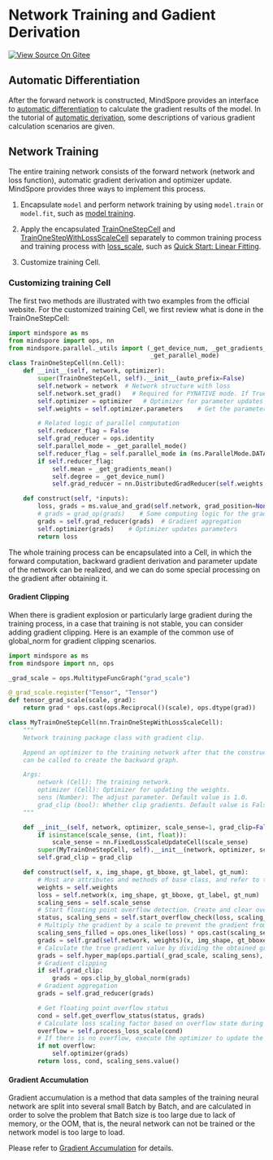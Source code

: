 # Network Training and Gadient Derivation

[![View Source On Gitee](https://mindspore-website.obs.cn-north-4.myhuaweicloud.com/website-images/r1.9/resource/_static/logo_source_en.png)](https://gitee.com/mindspore/docs/blob/r1.9/docs/mindspore/source_en/migration_guide/model_development/training_and_gradient.md)

## Automatic Differentiation

After the forward network is constructed, MindSpore provides an interface to [automatic differentiation](https://mindspore.cn/tutorials/en/r1.9/beginner/autograd.html) to calculate the gradient results of the model.
In the tutorial of [automatic derivation](https://mindspore.cn/tutorials/en/r1.9/advanced/derivation.html), some descriptions of various gradient calculation scenarios are given.

## Network Training

The entire training network consists of the forward network (network and loss function), automatic gradient derivation and optimizer update. MindSpore provides three ways to implement this process.

1. Encapsulate `model` and perform network training by using `model.train` or `model.fit`, such as [model training](https://mindspore.cn/tutorials/en/r1.9/beginner/train.html).

2. Apply the encapsulated [TrainOneStepCell](https://www.mindspore.cn/docs/en/r1.9/api_python/nn/mindspore.nn.TrainOneStepCell.html) and [TrainOneStepWithLossScaleCell](https://www.mindspore.cn/docs/en/r1.9/api_python/nn/mindspore.nn.TrainOneStepWithLossScaleCell.html) separately to common training process and training process with [loss_scale](https://www.mindspore.cn/tutorials/experts/en/r1.9/others/mixed_precision.html), such as [Quick Start: Linear Fitting](https://mindspore.cn/tutorials/en/r1.9/beginner/quick_start.html).

3. Customize training Cell.

### Customizing training Cell

The first two methods are illustrated with two examples from the official website. For the customized training Cell, we first review what is done in the TrainOneStepCell:

```python
import mindspore as ms
from mindspore import ops, nn
from mindspore.parallel._utils import (_get_device_num, _get_gradients_mean,
                                       _get_parallel_mode)
class TrainOneStepCell(nn.Cell):
    def __init__(self, network, optimizer):
        super(TrainOneStepCell, self).__init__(auto_prefix=False)
        self.network = network  # Network structure with loss
        self.network.set_grad()   # Required for PYNATIVE mode. If True, the inverse network requiring the computation of gradients will be generated when the forward network is executed.
        self.optimizer = optimizer   # Optimizer for parameter updates
        self.weights = self.optimizer.parameters    # Get the parameters of the optimizer

        # Related logic of parallel computation
        self.reducer_flag = False
        self.grad_reducer = ops.identity
        self.parallel_mode = _get_parallel_mode()
        self.reducer_flag = self.parallel_mode in (ms.ParallelMode.DATA_PARALLEL, ms.ParallelMode.HYBRID_PARALLEL)
        if self.reducer_flag:
            self.mean = _get_gradients_mean()
            self.degree = _get_device_num()
            self.grad_reducer = nn.DistributedGradReducer(self.weights, self.mean, self.degree)

    def construct(self, *inputs):
        loss, grads = ms.value_and_grad(self.network, grad_position=None, weights=self.weights)(*inputs)   # obtain the loss and get the gradient of all Parameter free variables
        # grads = grad_op(grads)    # Some computing logic for the gradient can be added here, such as gradient clipping
        grads = self.grad_reducer(grads)  # Gradient aggregation
        self.optimizer(grads)    # Optimizer updates parameters
        return loss
```

The whole training process can be encapsulated into a Cell, in which the forward computation, backward gradient derivation and parameter update of the network can be realized, and we can do some special processing on the gradient after obtaining it.

#### Gradient Clipping

When there is gradient explosion or particularly large gradient during the training process, in a case that training is not stable, you can consider adding gradient clipping. Here is an example of the common use of global_norm for gradient clipping scenarios.

```python
import mindspore as ms
from mindspore import nn, ops

_grad_scale = ops.MultitypeFuncGraph("grad_scale")

@_grad_scale.register("Tensor", "Tensor")
def tensor_grad_scale(scale, grad):
    return grad * ops.cast(ops.Reciprocal()(scale), ops.dtype(grad))

class MyTrainOneStepCell(nn.TrainOneStepWithLossScaleCell):
    """
    Network training package class with gradient clip.

    Append an optimizer to the training network after that the construct function
    can be called to create the backward graph.

    Args:
        network (Cell): The training network.
        optimizer (Cell): Optimizer for updating the weights.
        sens (Number): The adjust parameter. Default value is 1.0.
        grad_clip (bool): Whether clip gradients. Default value is False.
    """

    def __init__(self, network, optimizer, scale_sense=1, grad_clip=False):
        if isinstance(scale_sense, (int, float)):
            scale_sense = nn.FixedLossScaleUpdateCell(scale_sense)
        super(MyTrainOneStepCell, self).__init__(network, optimizer, scale_sense)
        self.grad_clip = grad_clip

    def construct(self, x, img_shape, gt_bboxe, gt_label, gt_num):
        # Most are attributes and methods of base class, and refer to the corresponding base class API for details
        weights = self.weights
        loss = self.network(x, img_shape, gt_bboxe, gt_label, gt_num)
        scaling_sens = self.scale_sense
        # Start floating point overflow detection. Create and clear overflow detection status
        status, scaling_sens = self.start_overflow_check(loss, scaling_sens)
        # Multiply the gradient by a scale to prevent the gradient from overflowing
        scaling_sens_filled = ops.ones_like(loss) * ops.cast(scaling_sens, ops.dtype(loss))
        grads = self.grad(self.network, weights)(x, img_shape, gt_bboxe, gt_label, gt_num, scaling_sens_filled)
        # Calculate the true gradient value by dividing the obtained gradient by the scale
        grads = self.hyper_map(ops.partial(_grad_scale, scaling_sens), grads)
        # Gradient clipping
        if self.grad_clip:
            grads = ops.clip_by_global_norm(grads)
        # Gradient aggregation
        grads = self.grad_reducer(grads)

        # Get floating point overflow status
        cond = self.get_overflow_status(status, grads)
        # Calculate loss scaling factor based on overflow state during dynamic loss scale
        overflow = self.process_loss_scale(cond)
        # If there is no overflow, execute the optimizer to update the parameters
        if not overflow:
            self.optimizer(grads)
        return loss, cond, scaling_sens.value()
```

#### Gradient Accumulation

Gradient accumulation is a method that data samples of the training neural network are split into several small Batch  by Batch, and are calculated in order to solve the problem that Batch size is too large due to lack of memory, or the OOM, that is, the neural network can not be trained or the network model is too large to load.

Please refer to [Gradient Accumulation](https://mindspore.cn/tutorials/experts/en/r1.9/others/gradient_accumulation.html) for details.
